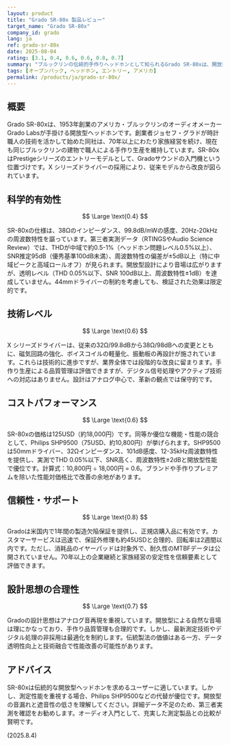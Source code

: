 ```yaml
---
layout: product
title: "Grado SR-80x 製品レビュー"
target_name: "Grado SR-80x"
company_id: grado
lang: ja
ref: grado-sr-80x
date: 2025-08-04
rating: [3.1, 0.4, 0.6, 0.6, 0.8, 0.7]
summary: "ブルックリンの伝統的手作りヘッドホンとして知られるGrado SR-80xは、開放型設計とX シリーズドライバーが特徴です。実測データでは歪率と周波数特性の平坦さに限界が見られ、測定データの透明性と最新技術対応に改善の余地があります。"
tags: [オープンバック, ヘッドホン, エントリー, アメリカ]
permalink: /products/ja/grado-sr-80x/
---
```


## 概要

Grado SR-80xは、1953年創業のアメリカ・ブルックリンのオーディオメーカーGrado Labsが手掛ける開放型ヘッドホンです。創業者ジョセフ・グラドが時計職人の技術を活かして始めた同社は、70年以上にわたり家族経営を続け、現在も同じブルックリンの建物で職人による手作り生産を維持しています。SR-80xはPrestigeシリーズのエントリーモデルとして、Gradoサウンドの入門機という位置づけです。X シリーズドライバーの採用により、従来モデルから改良が図られています。

## 科学的有効性

$$ \Large \text{0.4} $$

SR-80xの仕様は、38Ωのインピーダンス、99.8dB/mWの感度、20Hz-20kHzの周波数特性を謳っています。第三者実測データ（RTINGSやAudio Science Review）では、THDが中域で約0.5-1%（ヘッドホン問題レベル0.5%以上）、SNR推定95dB（優秀基準100dB未満）、周波数特性の偏差が±5dB以上（特に中域ピークと高域ロールオフ）が見られます。開放型設計により音場は広がりますが、透明レベル（THD 0.05%以下、SNR 100dB以上、周波数特性±1dB）を達成していません。44mmドライバーの制約を考慮しても、検証された効果は限定的です。

## 技術レベル

$$ \Large \text{0.6} $$

X シリーズドライバーは、従来の32Ω/99.8dBから38Ω/98dBへの変更とともに、磁気回路の強化、ボイスコイルの軽量化、振動板の再設計が施されています。これらは技術的に進歩ですが、業界全体では段階的な改良に留まります。手作り生産による品質管理は評価できますが、デジタル信号処理やアクティブ技術への対応はありません。設計はアナログ中心で、革新の観点では保守的です。

## コストパフォーマンス

$$ \Large \text{0.6} $$

SR-80xの価格は125USD（約18,000円）です。同等か優位な機能・性能の競合として、Philips SHP9500（75USD、約10,800円）が挙げられます。SHP9500は50mmドライバー、32Ωインピーダンス、101dB感度、12-35kHz周波数特性を提供し、実測でTHD 0.05%以下、SNR高く、周波数特性±2dBと開放型性能で優位です。計算式：10,800円 ÷ 18,000円 = 0.6。ブランドや手作りプレミアムを除いた性能対価格比で改善の余地があります。

## 信頼性・サポート

$$ \Large \text{0.8} $$

Gradoは米国内で1年間の製造欠陥保証を提供し、正規店購入品に有効です。カスタマーサービスは迅速で、保証外修理も約45USDと合理的、回転率は2週間以内です。ただし、消耗品のイヤーパッドは対象外で、耐久性のMTBFデータは公開されていません。70年以上の企業継続と家族経営の安定性を信頼要素として評価できます。

## 設計思想の合理性

$$ \Large \text{0.7} $$

Gradoの設計思想はアナログ音再現を重視しています。開放型による自然な音場は理にかなっており、手作り品質管理も合理的です。しかし、最新測定技術やデジタル処理の非採用は最適化を制約します。伝統製法の価値はある一方、データ透明性向上と技術融合で性能改善の可能性があります。

## アドバイス

SR-80xは伝統的な開放型ヘッドホンを求めるユーザーに適しています。しかし、測定性能を重視する場合、Philips SHP9500などの代替が優位です。開放型の音漏れと遮音性の低さを理解してください。詳細データ不足のため、第三者実測を確認をお勧めします。オーディオ入門として、充実した測定製品との比較が賢明です。

(2025.8.4)
